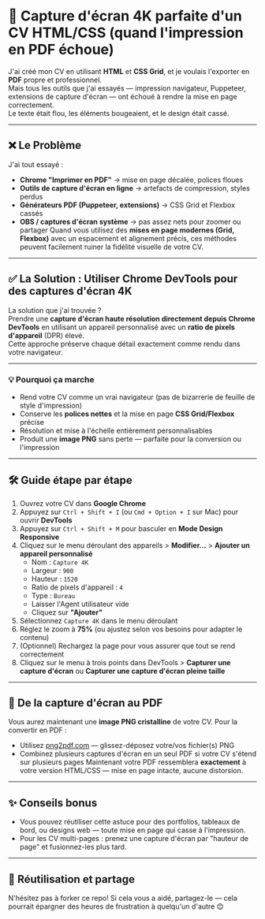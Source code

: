 # 📸 Capture d'écran 4K parfaite d'un CV HTML/CSS (quand l'impression en PDF échoue)

J'ai créé mon CV en utilisant **HTML** et **CSS Grid**, et je voulais l'exporter en **PDF** propre et professionnel.  
Mais tous les outils que j'ai essayés — impression navigateur, Puppeteer, extensions de capture d'écran — ont échoué à rendre la mise en page correctement.  
Le texte était flou, les éléments bougeaient, et le design était cassé.

---

## ❌ Le Problème

J'ai tout essayé :

-   **Chrome "Imprimer en PDF"** → mise en page décalée, polices floues
-   **Outils de capture d'écran en ligne** → artefacts de compression, styles perdus
-   **Générateurs PDF (Puppeteer, extensions)** → CSS Grid et Flexbox cassés
-   **OBS / captures d'écran système** → pas assez nets pour zoomer ou partager
    Quand vous utilisez des **mises en page modernes (Grid, Flexbox)** avec un espacement et alignement précis, ces méthodes peuvent facilement ruiner la fidélité visuelle de votre CV.

---

## ✅ La Solution : Utiliser Chrome DevTools pour des captures d'écran 4K

La solution que j'ai trouvée ?  
Prendre une **capture d'écran haute résolution directement depuis Chrome DevTools** en utilisant un appareil personnalisé avec un **ratio de pixels d'appareil** (DPR) élevé.  
Cette approche préserve chaque détail exactement comme rendu dans votre navigateur.

---

### 💡 Pourquoi ça marche

-   Rend votre CV comme un vrai navigateur (pas de bizarrerie de feuille de style d'impression)
-   Conserve les **polices nettes** et la mise en page **CSS Grid/Flexbox** précise
-   Résolution et mise à l'échelle entièrement personnalisables
-   Produit une **image PNG** sans perte — parfaite pour la conversion ou l'impression

---

## 🛠️ Guide étape par étape

1. Ouvrez votre CV dans **Google Chrome**
2. Appuyez sur `Ctrl + Shift + I` (ou `Cmd + Option + I` sur Mac) pour ouvrir **DevTools**
3. Appuyez sur `Ctrl + Shift + M` pour basculer en **Mode Design Responsive**
4. Cliquez sur le menu déroulant des appareils > **Modifier...** > **Ajouter un appareil personnalisé**
    - Nom : `Capture 4K`
    - Largeur : `900`
    - Hauteur : `1520`
    - Ratio de pixels d'appareil : `4`
    - Type : `Bureau`
    - Laisser l'Agent utilisateur vide
    - Cliquez sur **"Ajouter"**
5. Sélectionnez `Capture 4K` dans le menu déroulant
6. Réglez le zoom à **75%** (ou ajustez selon vos besoins pour adapter le contenu)
7. (Optionnel) Rechargez la page pour vous assurer que tout se rend correctement
8. Cliquez sur le menu à trois points dans DevTools > **Capturer une capture d'écran** ou **Capturer une capture d'écran pleine taille**

---

## 📄 De la capture d'écran au PDF

Vous aurez maintenant une **image PNG cristalline** de votre CV.
Pour la convertir en PDF :

-   Utilisez [png2pdf.com](https://png2pdf.com) — glissez-déposez votre/vos fichier(s) PNG
-   Combinez plusieurs captures d'écran en un seul PDF si votre CV s'étend sur plusieurs pages
    Maintenant votre PDF ressemblera **exactement** à votre version HTML/CSS — mise en page intacte, aucune distorsion.

---

## ✨ Conseils bonus

-   Vous pouvez réutiliser cette astuce pour des portfolios, tableaux de bord, ou designs web — toute mise en page qui casse à l'impression.
-   Pour les CV multi-pages : prenez une capture d'écran par "hauteur de page" et fusionnez-les plus tard.

---

## 🙌 Réutilisation et partage

N'hésitez pas à forker ce repo! 
Si cela vous a aidé, partagez-le — cela pourrait épargner des heures de frustration à quelqu'un d'autre 😊

